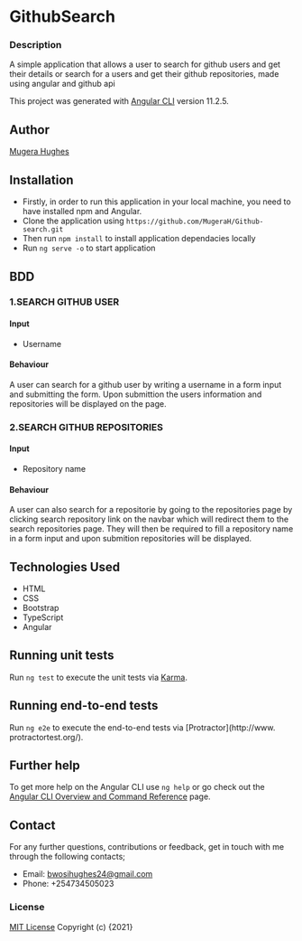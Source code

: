 # GithubSearch

### Description

A simple application that allows a user to search for github users and get their details or search for a users and get their github repositories, made using angular and github api

This project was generated with [Angular CLI](https://github.com/angular/angular-cli) version 11.2.5.

## Author

[Mugera Hughes](https://github.com/MugeraH)

## Installation

- Firstly, in order to run this application in your local machine, you need to have installed npm and Angular.
- Clone the application using `https://github.com/MugeraH/Github-search.git`
- Then run `npm install` to install application dependacies locally
- Run `ng serve -o` to start application

## BDD

### 1.SEARCH GITHUB USER

#### Input

- Username

#### Behaviour

A user can search for a github user by writing a username in a form input and submitting the form. Upon submittion the users information and repositories will be displayed on the page.

### 2.SEARCH GITHUB REPOSITORIES

#### Input

- Repository name

#### Behaviour

A user can also search for a repositorie by going to the repositories page by clicking search repository link on the navbar which will redirect them to the search repositories page. They will then be required to fill a repository name in a form input and upon submition repositories will be displayed.

## Technologies Used

- HTML
- CSS
- Bootstrap
- TypeScript
- Angular

## Running unit tests

Run `ng test` to execute the unit tests via [Karma](https://karma-runner.github.io).

## Running end-to-end tests

Run `ng e2e` to execute the end-to-end tests via [Protractor](http://www.
protractortest.org/).

## Further help

To get more help on the Angular CLI use `ng help` or go check out the [Angular CLI Overview and Command Reference](https://angular.io/cli) page.

## Contact

For any further questions, contributions or feedback, get in touch with me through the following contacts;

- Email: bwosihughes24@gmail.com
- Phone: +254734505023

### License

[MIT License](https://github.com/MugeraH/Github-search/blob/main/license) Copyright (c) {2021}
